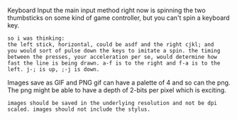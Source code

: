 Keyboard Input
	the main input method right now is spinning the two thumbsticks on
	some kind of game controller, but you can't spin a keyboard key.

	so i was thinking:
	the left stick, horizontal, could be asdf and the right cjkl; and
	you would sort of pulse down the keys to imitate a spin. the timing
	between the presses, your acceleration per se, would determine how
	fast the line is being drawn. a-f is to the right and f-a is to the
	left. j-; is up, ;-j is down.

Images save as GIF and PNG
	gif can have a palette of 4 and so can the png. The png might be able
	to have a depth of 2-bits per pixel which is exciting.

	images should be saved in the underlying resolution and not be dpi
	scaled. images should not include the stylus.